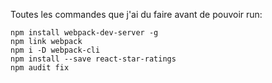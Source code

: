 Toutes les commandes que j'ai du faire avant de pouvoir run:

```
npm install webpack-dev-server -g
npm link webpack
npm i -D webpack-cli
npm install --save react-star-ratings
npm audit fix
```
